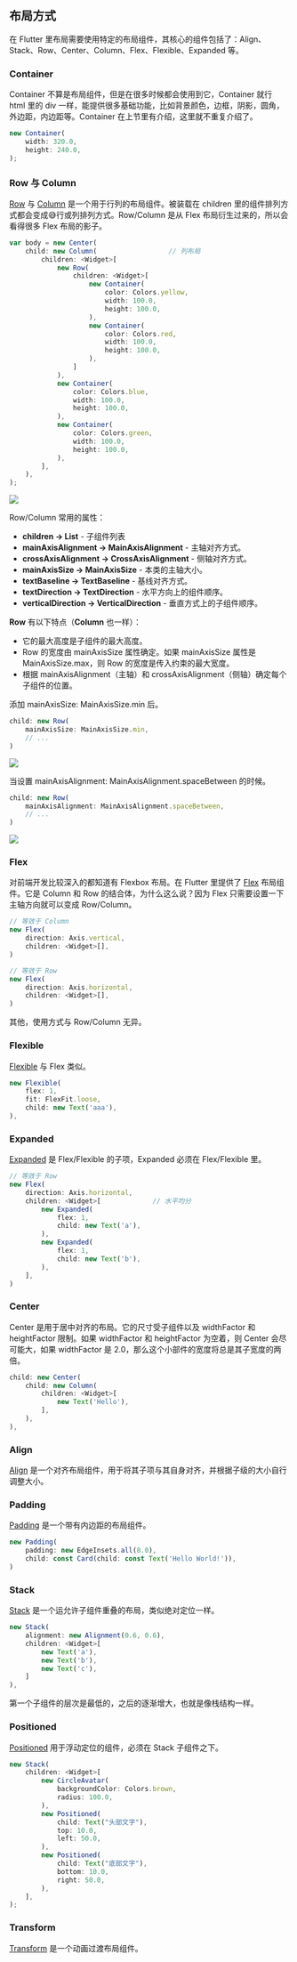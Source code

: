 
## 布局方式
在 Flutter 里布局需要使用特定的布局组件，其核心的组件包括了：Align、Stack、Row、Center、Column、Flex、Flexible、Expanded 等。

### Container
Container 不算是布局组件，但是在很多时候都会使用到它，Container 就行 html 里的 div 一样，能提供很多基础功能，比如背景颜色，边框，阴影，圆角，外边距，内边距等。Container 在上节里有介绍，这里就不重复介绍了。

```js
new Container(
    width: 320.0,
    height: 240.0,
);
```

### Row 与 Column
[Row](https://docs.flutter.io/flutter/widgets/Row-class.html) 与 [Column](https://docs.flutter.io/flutter/widgets/Column-class.html) 是一个用于行列的布局组件。被装载在 children 里的组件排列方式都会变成😅行或列排列方式。Row/Column 是从 Flex 布局衍生过来的，所以会看得很多 Flex 布局的影子。

```js
var body = new Center(
    child: new Column(                  // 列布局
        children: <Widget>[
            new Row(
                children: <Widget>[
                    new Container(
                        color: Colors.yellow,
                        width: 100.0,
                        height: 100.0,
                    ),
                    new Container(
                        color: Colors.red,
                        width: 100.0,
                        height: 100.0,
                    ),
                ]
            ),
            new Container(
                color: Colors.blue,
                width: 100.0,
                height: 100.0,
            ),
            new Container(
                color: Colors.green,
                width: 100.0,
                height: 100.0,
            ),
        ],
    ),
);
```

![](/../../image/20180627231501.png)

Row/Column 常用的属性：
- **children → List<Widget>** - 子组件列表
- **mainAxisAlignment → MainAxisAlignment** - 主轴对齐方式。
- **crossAxisAlignment → CrossAxisAlignment** - 侧轴对齐方式。
- **mainAxisSize → MainAxisSize** - 本类的主轴大小。
- **textBaseline → TextBaseline** - 基线对齐方式。
- **textDirection → TextDirection** - 水平方向上的组件顺序。
- **verticalDirection → VerticalDirection** - 垂直方式上的子组件顺序。


**Row** 有以下特点（**Column** 也一样）：
- 它的最大高度是子组件的最大高度。
- Row 的宽度由 mainAxisSize 属性确定。如果 mainAxisSize 属性是 MainAxisSize.max，则 Row 的宽度是传入约束的最大宽度。
- 根据 mainAxisAlignment（主轴）和 crossAxisAlignment（侧轴）确定每个子组件的位置。

添加 mainAxisSize: MainAxisSize.min 后。

```js
child: new Row(
    mainAxisSize: MainAxisSize.min,
    // ...
)
```

![](/../../image/20180627231641.png)

当设置 mainAxisAlignment: MainAxisAlignment.spaceBetween 的时候。

```js
child: new Row(
    mainAxisAlignment: MainAxisAlignment.spaceBetween,
    // ...
)
```

![](/../../image/20180627232315.png)

### Flex
对前端开发比较深入的都知道有 Flexbox 布局。在 Flutter 里提供了 [Flex](https://docs.flutter.io/flutter/widgets/Flex-class.html) 布局组件。它是 Column 和 Row 的结合体，为什么这么说？因为 Flex 只需要设置一下主轴方向就可以变成 Row/Column。

```js
// 等效于 Column
new Flex(
    direction: Axis.vertical,
    children: <Widget>[],
)

// 等效于 Row
new Flex(
    direction: Axis.horizontal,
    children: <Widget>[],
)
```

其他，使用方式与 Row/Column 无异。

### Flexible
[Flexible](https://docs.flutter.io/flutter/widgets/Flexible-class.html) 与 Flex 类似。

```js
new Flexible(
    flex: 1,
    fit: FlexFit.loose,
    child: new Text('aaa'),
),
```

### Expanded
[Expanded](https://docs.flutter.io/flutter/widgets/Expanded-class.html) 是 Flex/Flexible 的子项，Expanded 必须在 Flex/Flexible 里。

```js
// 等效于 Row
new Flex(
    direction: Axis.horizontal,
    children: <Widget>[             // 水平均分
        new Expanded(
            flex: 1,
            child: new Text('a'),
        ),
        new Expanded(
            flex: 1,
            child: new Text('b'),
        ),
    ],
)
```

### Center
Center 是用于居中对齐的布局。它的尺寸受子组件以及 widthFactor 和 heightFactor 限制。如果 widthFactor 和 heightFactor 为空着，则 Center 会尽可能大，如果 widthFactor 是 2.0，那么这个小部件的宽度将总是其子宽度的两倍。

```js
child: new Center(
    child: new Column(
        children: <Widget>[
            new Text('Hello'),
        ],
    ),
),
```

### Align
[Align](https://docs.flutter.io/flutter/widgets/Align-class.html) 是一个对齐布局组件，用于将其子项与其自身对齐，并根据子级的大小自行调整大小。



### Padding
[Padding](https://docs.flutter.io/flutter/widgets/Padding-class.html) 是一个带有内边距的布局组件。

```js
new Padding(
    padding: new EdgeInsets.all(8.0),
    child: const Card(child: const Text('Hello World!')),
)
```

### Stack
[Stack](https://docs.flutter.io/flutter/widgets/Stack-class.html) 是一个运允许子组件重叠的布局，类似绝对定位一样。

```js
new Stack(
    alignment: new Alignment(0.6, 0.6),
    children: <Widget>[
        new Text('a'),
        new Text('b'),
        new Text('c'),
    ]
),
```

第一个子组件的层次是最低的，之后的逐渐增大，也就是像栈结构一样。

### Positioned
[Positioned](https://docs.flutter.io/flutter/widgets/Positioned-class.html) 用于浮动定位的组件，必须在 Stack 子组件之下。

```js
new Stack(
    children: <Widget>[
        new CircleAvatar(
            backgroundColor: Colors.brown,
            radius: 100.0,
        ),
        new Positioned(
            child: Text("头部文字"),
            top: 10.0,
            left: 50.0,
        ),
        new Positioned(
            child: Text("底部文字"),
            bottom: 10.0,
            right: 50.0,
        ),
    ],
);
```


### Transform
[Transform](https://docs.flutter.io/flutter/widgets/Transform-class.html) 是一个动画过渡布局组件。

